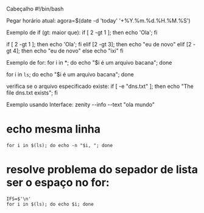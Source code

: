 Cabeçalho
  #!/bin/bash

Pegar horário atual:
  agora=$(date -d 'today' '+%Y.%m.%d.%H.%M.%S')

Exemplo de if (gt: maior que):
  if [ 2 -gt 1 ]; then
    echo 'Ola';
  fi

  if [ 2 -gt 1 ]; then
    echo 'Ola';
  fi
  elif [2 -gt 3]; then
    echo "eu de novo"
  elif [2 -gt 4]; then
    echo "eu de novo"
  else 
    echo "ixi"
  fi 

Exemplo de for:
  for i in *; do 
    echo "$i é um arquivo bacana"; 
  done

  for i in `ls`; do 
    echo "$i é um arquivo bacana"; 
  done

verifica se o arquivo especificado existe:
  if [ -e "dns.txt" ]; then 
    echo "The file dns.txt exists"; 
  fi

Exemplo usando Interface:
  zenity --info --text "ola mundo"

# echo mesma linha

    for i in $(ls); do echo -n "$i, "; done

# resolve problema do sepador de lista ser o espaço no for:

    IFS=$'\n'
    for i in $(ls); do echo $i; done
